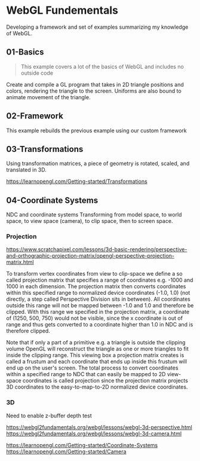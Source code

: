 # WebGL Fundementals

Developing a framework and set of examples summarizing my knowledge of WebGL.

## 01-Basics

> This example covers a lot of the basics of WebGL and includes no outside code

Create and compile a GL program that takes in 2D triangle positions and colors, rendering the triangle to the screen. Uniforms are also bound to animate movement of the triangle.

## 02-Framework

This example rebuilds the previous example using our custom framework

## 03-Transformations

Using transformation matrices, a piece of geometry is rotated, scaled, and translated in 3D.

https://learnopengl.com/Getting-started/Transformations

## 04-Coordinate Systems

NDC and coordinate systems
Transforming from model space, to world space, to view space (camera), to clip space, then to screen space.

### Projection

https://www.scratchapixel.com/lessons/3d-basic-rendering/perspective-and-orthographic-projection-matrix/opengl-perspective-projection-matrix.html

To transform vertex coordinates from view to clip-space we define a so called projection matrix that specifies a range of coordinates e.g. -1000 and 1000 in each dimension. The projection matrix then converts coordinates within this specified range to normalized device coordinates (-1.0, 1.0) (not directly, a step called Perspective Division sits in between). All coordinates outside this range will not be mapped between -1.0 and 1.0 and therefore be clipped. With this range we specified in the projection matrix, a coordinate of (1250, 500, 750) would not be visible, since the x coordinate is out of range and thus gets converted to a coordinate higher than 1.0 in NDC and is therefore clipped.

Note that if only a part of a primitive e.g. a triangle is outside the clipping volume OpenGL will reconstruct the triangle as one or more triangles to fit inside the clipping range.
This viewing box a projection matrix creates is called a frustum and each coordinate that ends up inside this frustum will end up on the user's screen. The total process to convert coordinates within a specified range to NDC that can easily be mapped to 2D view-space coordinates is called projection since the projection matrix projects 3D coordinates to the easy-to-map-to-2D normalized device coordinates.

### 3D

Need to enable z-buffer depth test



https://webgl2fundamentals.org/webgl/lessons/webgl-3d-perspective.html
https://webgl2fundamentals.org/webgl/lessons/webgl-3d-camera.html

https://learnopengl.com/Getting-started/Coordinate-Systems
https://learnopengl.com/Getting-started/Camera